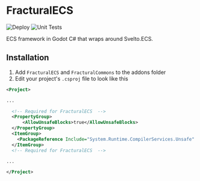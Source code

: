 # FracturalECS

![Deploy](https://github.com/Fractural/FracturalECS/actions/workflows/deploy.yml/badge.svg) ![Unit Tests](https://github.com/Fractural/FracturalECS/actions/workflows/tests.yml/badge.svg)

ECS framework in Godot C# that wraps around Svelto.ECS. 

## Installation

1. Add `FracturalECS` and `FracturalCommons` to the addons folder
2. Edit your project's `.csproj` file to look like this

```XML
<Project>

...

  <!-- Required for FracturalECS  -->
  <PropertyGroup>
	  <AllowUnsafeBlocks>true</AllowUnsafeBlocks>
  </PropertyGroup>
  <ItemGroup>
    <PackageReference Include="System.Runtime.CompilerServices.Unsafe" Version="6.0.0" />
  </ItemGroup>
  <!-- Required for FracturalECS  -->

...

</Project>
```